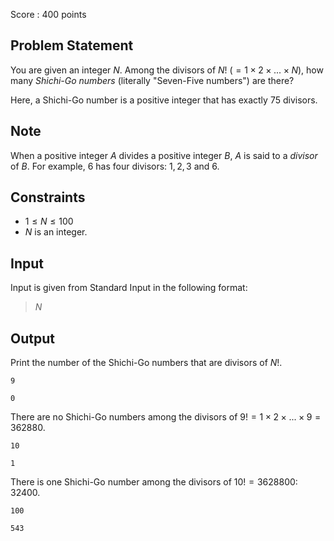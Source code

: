 Score : $400$ points

## Problem Statement

You are given an integer $N$. Among the divisors of $N!$ $(= 1 \times 2 \times ... \times N)$, how many *Shichi-Go numbers* (literally "Seven-Five numbers") are there?

Here, a Shichi-Go number is a positive integer that has exactly $75$ divisors.

## Note

When a positive integer $A$ divides a positive integer $B$, $A$ is said to a *divisor* of $B$.
For example, $6$ has four divisors: $1, 2, 3$ and $6$.

## Constraints

- $1 \leq N \leq 100$
- $N$ is an integer.

## Input

Input is given from Standard Input in the following format:

> $N$

## Output

Print the number of the Shichi-Go numbers that are divisors of $N!$.

```input1
9
```

```output1
0
```

There are no Shichi-Go numbers among the divisors of $9! = 1 \times 2 \times ... \times 9 = 362880$.

```input2
10
```

```output2
1
```

There is one Shichi-Go number among the divisors of $10! = 3628800$: $32400$.

```input3
100
```

```output3
543
```